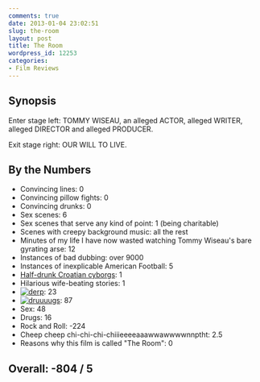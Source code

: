 ```yaml
---
comments: true
date: 2013-01-04 23:02:51
slug: the-room
layout: post
title: The Room
wordpress_id: 12253
categories:
- Film Reviews
---
```


## Synopsis


Enter stage left: TOMMY WISEAU, an alleged ACTOR, alleged WRITER, alleged DIRECTOR and alleged PRODUCER.

Exit stage right: OUR WILL TO LIVE.


## By the Numbers
  * Convincing lines: 0
  * Convincing pillow fights: 0
  * Convincing drunks: 0
  * Sex scenes: 6
  * Sex scenes that serve any kind of point: 1 (being charitable)
  * Scenes with creepy background music: all the rest
  * Minutes of my life I have now wasted watching Tommy Wiseau's bare gyrating arse: 12
  * Instances of bad dubbing: over 9000
  * Instances of inexplicable American Football: 5
  * [Half-drunk Croatian cyborgs](http://www.imdb.com/title/tt0368226/reviews?start=1): 1
  * Hilarious wife-beating stories: 1
  * [![derp](https://files.ianrenton.com/sites/filmreviews/the-room/derp.png)](https://files.ianrenton.com/sites/filmreviews/the-room/derp.png): 23
  * [![druuuugs](https://files.ianrenton.com/sites/filmreviews/the-room/druuuugs.png)](https://files.ianrenton.com/sites/filmreviews/the-room/druuuugs.png): 87
  * Sex: 48
  * Drugs: 16
  * Rock and Roll: -224
  * Cheep cheep chi-chi-chi-chiiieeeeaaawwawwwwnnptht: 2.5
  * Reasons why this film is called "The Room": 0

## Overall: -804 / 5
